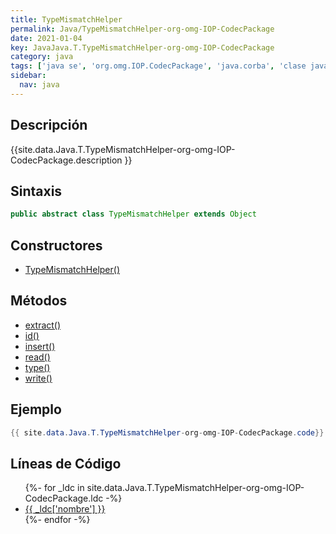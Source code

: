 ```yaml
---
title: TypeMismatchHelper
permalink: Java/TypeMismatchHelper-org-omg-IOP-CodecPackage
date: 2021-01-04
key: JavaJava.T.TypeMismatchHelper-org-omg-IOP-CodecPackage
category: java
tags: ['java se', 'org.omg.IOP.CodecPackage', 'java.corba', 'clase java', 'Java 1.0']
sidebar: 
  nav: java
---
```


## Descripción
{{site.data.Java.T.TypeMismatchHelper-org-omg-IOP-CodecPackage.description }}

## Sintaxis
~~~java
public abstract class TypeMismatchHelper extends Object
~~~

## Constructores
* [TypeMismatchHelper()](/Java/TypeMismatchHelper-org-omg-IOP-CodecPackage/TypeMismatchHelper/)

## Métodos
* [extract()](/Java/TypeMismatchHelper-org-omg-IOP-CodecPackage/extract)
* [id()](/Java/TypeMismatchHelper-org-omg-IOP-CodecPackage/id)
* [insert()](/Java/TypeMismatchHelper-org-omg-IOP-CodecPackage/insert)
* [read()](/Java/TypeMismatchHelper-org-omg-IOP-CodecPackage/read)
* [type()](/Java/TypeMismatchHelper-org-omg-IOP-CodecPackage/type)
* [write()](/Java/TypeMismatchHelper-org-omg-IOP-CodecPackage/write)

## Ejemplo
~~~java
{{ site.data.Java.T.TypeMismatchHelper-org-omg-IOP-CodecPackage.code}}
~~~

## Líneas de Código
<ul>
{%- for _ldc in site.data.Java.T.TypeMismatchHelper-org-omg-IOP-CodecPackage.ldc -%}
   <li>
       <a href="{{_ldc['url'] }}">{{ _ldc['nombre'] }}</a>
   </li>
{%- endfor -%}
</ul>
